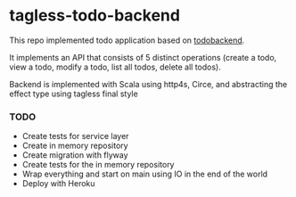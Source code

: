# tagless-todo-backend

This repo implemented todo application based on [todobackend](https://www.todobackend.com/). 

It implements an API that consists of 5 distinct operations (create a todo, view a todo, modify a todo, list all todos, delete all todos).

Backend is implemented with Scala using http4s, Circe, and abstracting the effect type using tagless final style

### TODO

* Create tests for service layer
* Create in memory repository
* Create migration with flyway
* Create tests for the in memory repository
* Wrap everything and start on main using IO in the end of the world
* Deploy with Heroku
